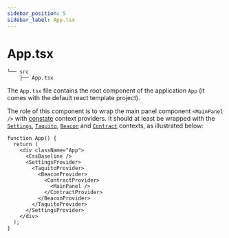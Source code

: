 ```yaml
---
sidebar_position: 5
sidebar_label: App.tsx
---
```


# App.tsx

```
└── src
    ├── App.tsx
```

The `App.tsx` file contains the root component of the application `App` (it comes with the default react template project).

The role of this component is to wrap the main panel component `<MainPanel />` with [constate](/docs/dapps/project/#store) context providers. It should at least be wrapped with the [`Settings`](/docs/dapps/project/settings), [`Taquito`](/docs/dapps/project/taquito), [`Beacon`](/docs/dapps/project/beacon) and [`Contract`](/docs/dapps/project/contract) contexts, as illustrated below:

```tsx
function App() {
  return (
    <div className="App">
      <CssBaseline />
      <SettingsProvider>
        <TaquitoProvider>
          <BeaconProvider>
            <ContractProvider>
              <MainPanel />
            </ContractProvider>
          </BeaconProvider>
        </TaquitoProvider>
      </SettingsProvider>
    </div>
  );
}
```
